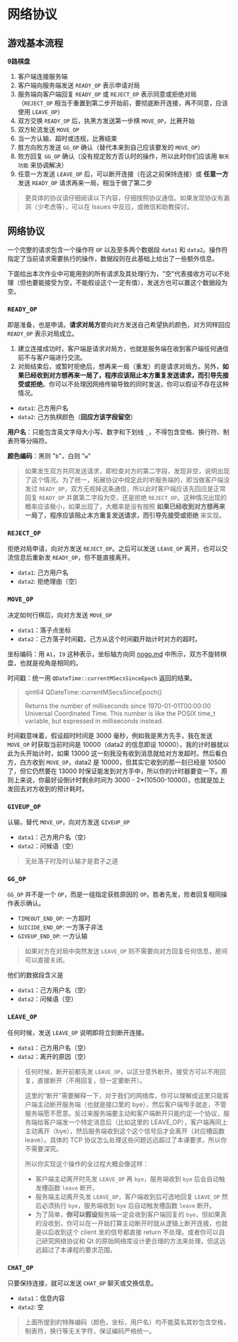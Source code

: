 # 网络协议

## 游戏基本流程

**9路棋盘**

1. 客户端连接服务端
2. 客户端向服务端发送 `READY_OP` 表示申请对局
3. 服务端向客户端回复 `READY_OP` 或 `REJECT_OP` 表示同意或拒绝对局（`REJECT_OP` 相当于重置到第二步开始前，要彻底断开连接，再不同意，应该使用 `LEAVE_OP`）
4. 双方交换 `READY_OP` 后，执黑方发送第一步棋 `MOVE_OP`，比赛开始
5. 双方轮流发送 `MOVE_OP`
6. 当一方认输、超时或违规，比赛结束
7. 胜方向败方发送 `GG_OP` 确认（替代本来到自己应该要发的 `MOVE_OP`）
8. 败方回复 `GG_OP` 确认（没有规定败方否认时的操作，所以此时你们应该用 `聊天功能` 来协调解决）
9. 任意一方发送 `LEAVE_OP` 后，可以断开连接（在这之前保持连接）或 **任意一方**发送 `READY_OP` 请求再来一局，相当于做了第二步

> 更具体的协议请仔细阅读以下内容，仔细按照协议通信。如果发现协议有漏洞（少考虑等），可以在 Issues 中反应，或微信和助教探讨。

## 网络协议

一个完整的请求包含一个操作符 `OP` 以及至多两个数据段 `data1` 和 `data2`。操作符指定了当前请求需要执行的操作，数据段则在此基础上给出了一些额外信息。

下面给出本次作业中可能用到的所有请求及其处理行为，"空"代表接收方可以不处理（但也要能接受为空，不能假设这个一定有值），发送方也可以置这个数据段为空。

### `READY_OP`

即是准备，也是申请。**请求对局方**要向对方发送自己希望执的颜色，对方同样回应 `READY_OP` 表示对局成立。

1. 建立连接成功时，客户端是请求对局方，也就是服务端在收到客户端任何通信前不与客户端进行交流。
2. 对局结束后，或暂时拒绝后，想再来一局（重发）的是请求对局方。另外，**如果已经收到对方想再来一局了，程序应该阻止本方重复发送请求，而引导先接受或拒绝**。你可以不处理因网络传输导致的同时发送，你可以假设不存在这种情况。

- `data1`: 己方用户名
- `data2`: 己方执棋颜色（**回应方该字段留空**）

**用户名**：只能包含英文字母大小写、数字和下划线 `_`，不得包含空格、换行符、制表符等分隔符。

**颜色编码**：黑则 "`b`"，白则 "`w`"

> 如果发生双方共同发送请求，即检查对方的第二字段，发现非空，说明出现了这个情况。为了统一，拓展协议中规定此时听服务端的，即当做客户端没发过 `READY_OP`，双方无视掉这条通信，所以此时客户端应该先回应是正常回复 `READY_OP` 并置第二字段为空，还是拒绝 `REJECT_OP`。这种情况出现的概率应该极小，如果出现了，大概率是没有按照 **如果已经收到对方想再来一局了，程序应该阻止本方重复发送请求，而引导先接受或拒绝** 来实现。

### `REJECT_OP`

拒绝对局申请，向对方发送 `REJECT_OP`。之后可以发送 `LEAVE_OP` 离开，也可以交流信息后重新发 `READY_OP`，但不能直接离开。

- `data1`: 己方用户名
- `data2`: 拒绝理由（空）

### `MOVE_OP`

决定如何行棋后，向对方发送 `MOVE_OP`

- `data1`：落子点坐标
- `data2`：己方落子时间戳，己方从这个时间戳开始计时对方的超时。

坐标编码：用 `A1`，`I9` 这种表示，坐标轴方向同 [nogo.md](../../guidance/nogo/nogo.md) 中所示，双方不旋转棋盘，也就是视角是相同的。

时间戳：统一用 `QDateTime::currentMSecsSinceEpoch` 返回的结果。

> qint64 QDateTime::currentMSecsSinceEpoch()
> 
> Returns the number of milliseconds since 1970-01-01T00:00:00 Universal Coordinated Time. This number is like the POSIX time_t variable, but expressed in milliseconds instead.

时间戳意味着，假设超时时间是 3000 毫秒，例如我是黑方先手，我在发送 `MOVE_OP` 时获取当前时间是 10000（data2 的信息即设 10000），我的计时器就以此为头开始计时，如果 13000 这一刻我没有收到消息就给对方发超时。然后看白方，白方收到 `MOVE_OP`，data2 是 10000，但其实它收到的那一刻已经是 10500 了，但它仍然要在 13000 时保证能发到对方手中，所以你的计时器要变一下。原则上来说，你最好设倒计时剩余时间为 3000 - 2*(10500-10000)，也就是加上发回去对方收到的预计耗时。

### `GIVEUP_OP`

认输，替代 `MOVE_UP`，向对方发送 `GIVEUP_OP`

- `data1`：己方用户名（空）
- `data2`：问候语（空）

> 无处落子时及时认输才是君子之道

### `GG_OP`

`GG_OP` 并不是一个 `OP`，而是一组指定获胜原因的 `OP`。胜者先发，败者回复相同操作表示确认。

- `TIMEOUT_END_OP`: 一方超时
- `SUICIDE_END_OP`: 一方落子非法
- `GIVEUP_END_OP`: 一方认输

> 如果对方在对局中突然发送 `LEAVE_OP` 则不需要向对方回复任何信息，房间可以直接关闭。

他们的数据段含义是

- `data1`：己方用户名（空）
- `data2`：问候语（空）

### `LEAVE_OP`

任何时候，发送 `LEAVE_OP` 说明即将立刻断开连接。

- `data1`：己方用户名（空）
- `data2`：离开的原因（空）

> 任何时候，断开前都先发 `LEAVE_OP`，以区分意外断开。接受方可以不用回复，直接断开（不用回复，但一定要断开）。
>
> 这里的“断开”需要解释一下，对于我们的网络库，你可以理解成这里只能客户端主动断开服务端（也就是接口里的 bye），然后客户端甩手就走，不管服务端愿不愿意。反过来服务端要主动和客户端断开只能约定一个协议，服务端给客户端发一个特定消息后（比如这里的 LEAVE_OP），客户端再同上主动离开（bye），然后服务端收到这个这个信号后才会离开（对应槽函数 leave）。具体的 TCP 协议怎么处理这些问题远远超过了本课要求，所以你不需要深究。
>
> 所以你实现这个操作的全过程大概会像这样：
> 
> - 客户端主动离开时先发 `LEAVE_OP` 再 `bye`，服务端收到 `bye` 后会自动触发槽函数 `leave` 断开。
> - 服务端主动离开先发 `LEAVE_OP`，客户端收到后可选地回复 `LEAVE_OP` 然后必须执行 `bye`，服务端收到 `bye` 后自动触发槽函数 `leave` 断开。
> - 为了简单，**你可以假设**服务端一定会收到客户端回复的 `bye`，但如果真的没收到，你可以在一开始打算主动断开时就从逻辑上断开连接，也就是以后收到这个 client 发的信号都直接 return 不处理。或者你可以自己研究网络协议和 Qt 的原始网络库设计更合理的方法来处理，但这远远超过了本课程的要求范围。

### `CHAT_OP`

只要保持连接，就可以发送 `CHAT_OP` 聊天或交换信息。

- `data1`：信息内容
- `data2`: 空

> 上面所提到的特殊编码（颜色，坐标，用户名）均不能莫名其妙包含空格，制表符，换行等无关字符，保证编码严格统一。
